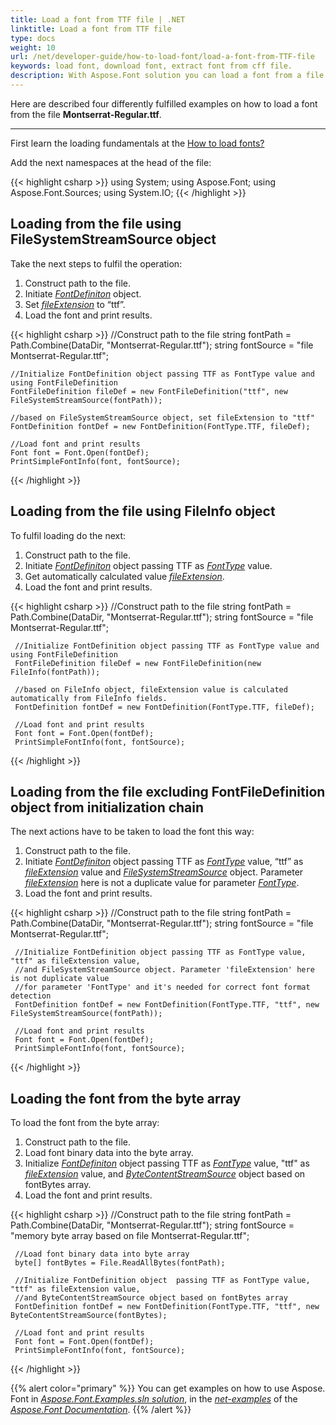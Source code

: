 ```yaml
---
title: Load a font from TTF file | .NET
linktitle: Load a font from TTF file
type: docs
weight: 10
url: /net/developer-guide/how-to-load-font/load-a-font-from-TTF-file
keywords: load font, download font, extract font from cff file.
description: With Aspose.Font solution you can load a font from a file on your hard drive disk even if this file is not a font inself. Let’s look at how to make it from a TTF file.
---
```

Here are described four differently fulfilled examples on how to load a font from the file **Montserrat-Regular.ttf**. 
___

First learn the loading fundamentals at the [How to load fonts?](https://docs.aspose.com/font/net/developer-guide/how-to-load-font/)

Add the next namespaces at the head of the file:

{{< highlight csharp >}}
    using System;
    using Aspose.Font;
    using Aspose.Font.Sources;
    using System.IO;
{{< /highlight >}}

## Loading from the file using FileSystemStreamSource object ##

Take the next steps to fulfil the operation:
1. Construct path to the file.
2. Initiate [*FontDefiniton*](https://apireference.aspose.com/font/net/aspose.font.font/open/methods/3) object.
3. Set [*fileExtension*](https://apireference.aspose.com/font/net/aspose.font.sources/fontfiledefinition/properties/fileextension) to “ttf”.
4. Load the font and print results.

{{< highlight csharp >}}
    //Construct path to the file
    string fontPath = Path.Combine(DataDir, "Montserrat-Regular.ttf");
    string fontSource = "file Montserrat-Regular.ttf";

    //Initialize FontDefinition object passing TTF as FontType value and using FontFileDefinition
    FontFileDefinition fileDef = new FontFileDefinition("ttf", new FileSystemStreamSource(fontPath));

    //based on FileSystemStreamSource object, set fileExtension to "ttf"
    FontDefinition fontDef = new FontDefinition(FontType.TTF, fileDef);

    //Load font and print results
    Font font = Font.Open(fontDef);
    PrintSimpleFontInfo(font, fontSource);
{{< /highlight >}}

## Loading from the file using FileInfo object ##

To fulfil loading do the next:
1. Construct path to the file.
2. Initiate [*FontDefiniton*](https://apireference.aspose.com/font/net/aspose.font.font/open/methods/3) object passing TTF as [*FontType*](https://apireference.aspose.com/font/net/aspose.font/fonttype) value.
3. Get automatically calculated value [*fileExtension*](https://apireference.aspose.com/font/net/aspose.font.sources/fontfiledefinition/properties/fileextension).
4. Load the font and print results.

{{< highlight csharp >}}
     //Construct path to the file
     string fontPath = Path.Combine(DataDir, "Montserrat-Regular.ttf");
     string fontSource = "file Montserrat-Regular.ttf";

     //Initialize FontDefinition object passing TTF as FontType value and using FontFileDefinition
     FontFileDefinition fileDef = new FontFileDefinition(new FileInfo(fontPath));

     //based on FileInfo object, fileExtension value is calculated automatically from FileInfo fields.
     FontDefinition fontDef = new FontDefinition(FontType.TTF, fileDef);

     //Load font and print results
     Font font = Font.Open(fontDef);
     PrintSimpleFontInfo(font, fontSource);
{{< /highlight >}}

## Loading from the file excluding FontFileDefinition object from initialization chain ##

The next actions have to be taken to load the font this way:
1. Construct path to the file.
2. Initiate [*FontDefiniton*](https://apireference.aspose.com/font/net/aspose.font.font/open/methods/3) object passing TTF as [*FontType*](https://apireference.aspose.com/font/net/aspose.font/fonttype) value, “ttf” as [*fileExtension*](https://apireference.aspose.com/font/net/aspose.font.sources/fontfiledefinition/properties/fileextension) value and [*FileSystemStreamSource*](https://apireference.aspose.com/font/net/aspose.font.sources/filesystemstreamsource)  object. Parameter [*fileExtension*](https://apireference.aspose.com/font/net/aspose.font.sources/fontfiledefinition/properties/fileextension) here is not a duplicate value for parameter [*FontType*](https://apireference.aspose.com/font/net/aspose.font/fonttype).
3. Load the font and print results.

{{< highlight csharp >}}
     //Construct path to the file
     string fontPath = Path.Combine(DataDir, "Montserrat-Regular.ttf");
     string fontSource = "file Montserrat-Regular.ttf";

     //Initialize FontDefinition object passing TTF as FontType value, "ttf" as fileExtension value, 
     //and FileSystemStreamSource object. Parameter 'fileExtension' here is not duplicate value 
     //for parameter 'FontType' and it's needed for correct font format detection
     FontDefinition fontDef = new FontDefinition(FontType.TTF, "ttf", new FileSystemStreamSource(fontPath));

     //Load font and print results
     Font font = Font.Open(fontDef);
     PrintSimpleFontInfo(font, fontSource);
{{< /highlight >}}

## Loading the font from the byte array ##

To load the font from the byte array:
1. Construct path to the file.
2. Load font binary data into the byte array.
3. Initialize [*FontDefiniton*](https://apireference.aspose.com/font/net/aspose.font.font/open/methods/3) object  passing TTF as [*FontType*](https://apireference.aspose.com/font/net/aspose.font/fonttype) value, "ttf" as [*fileExtension*](https://apireference.aspose.com/font/net/aspose.font.sources/fontfiledefinition/properties/fileextension) value, and [*ByteContentStreamSource*](https://apireference.aspose.com/font/net/aspose.font.sources/bytecontentstreamsource) object based on fontBytes array.
4. Load the font and print results.

{{< highlight csharp >}}
     //Construct path to the file
     string fontPath = Path.Combine(DataDir, "Montserrat-Regular.ttf");
     string fontSource = "memory byte array based on file Montserrat-Regular.ttf";

     //Load font binary data into byte array
     byte[] fontBytes = File.ReadAllBytes(fontPath);

     //Initialize FontDefinition object  passing TTF as FontType value, "ttf" as fileExtension value, 
     //and ByteContentStreamSource object based on fontBytes array
     FontDefinition fontDef = new FontDefinition(FontType.TTF, "ttf", new ByteContentStreamSource(fontBytes);

     //Load font and print results
     Font font = Font.Open(fontDef);
     PrintSimpleFontInfo(font, fontSource);
{{< /highlight >}}

{{% alert color="primary" %}}
You can get examples on how to use Aspose. Font in [*Aspose.Font.Examples.sln solution*](https://github.com/aspose-font/Aspose.Font-Documentation/tree/master/net-examples), in the [*net-examples*](https://github.com/aspose-font/Aspose.Font-Documentation/tree/master/net-examples) of the [*Aspose.Font Documentation*](https://github.com/aspose-font/Aspose.Font-Documentation).
{{% /alert %}}






